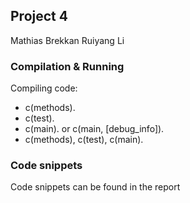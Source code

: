 ## Project 4

Mathias Brekkan
Ruiyang Li

### Compilation & Running

Compiling code:
- c(methods).
- c(test).
- c(main). or c(main, [debug_info]).
- c(methods), c(test), c(main).


### Code snippets
Code snippets can be found in the report
